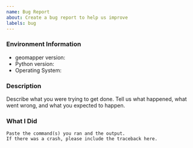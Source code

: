 ```yaml
---
name: Bug Report
about: Create a bug report to help us improve
labels: bug
---
```


<!-- Please search existing issues to avoid creating duplicates. -->

### Environment Information

-   geomapper version:
-   Python version:
-   Operating System:

### Description

Describe what you were trying to get done.
Tell us what happened, what went wrong, and what you expected to happen.

### What I Did

```
Paste the command(s) you ran and the output.
If there was a crash, please include the traceback here.
```
